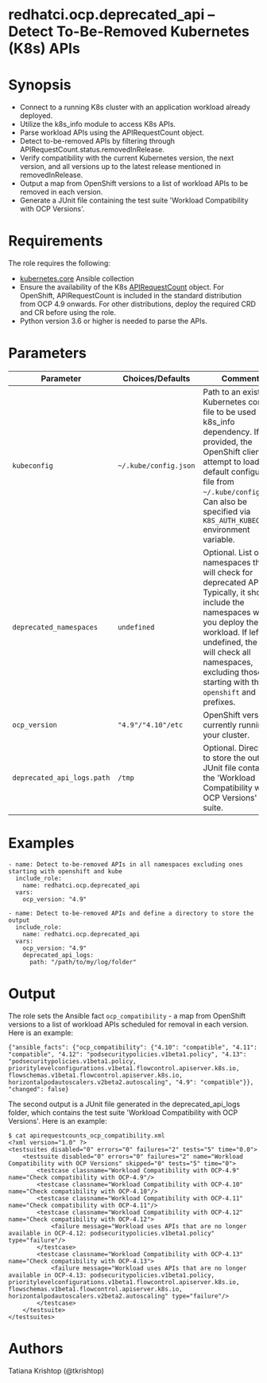 # redhatci.ocp.deprecated_api – Detect To-Be-Removed Kubernetes (K8s) APIs

# Synopsis

- Connect to a running K8s cluster with an application workload already deployed.
- Utilize the k8s_info module to access K8s APIs.
- Parse workload APIs using the APIRequestCount object.
- Detect to-be-removed APIs by filtering through APIRequestCount.status.removedInRelease.
- Verify compatibility with the current Kubernetes version, the next version, and all versions up to the latest release mentioned in removedInRelease.
- Output a map from OpenShift versions to a list of workload APIs to be removed in each version.
- Generate a JUnit file containing the test suite 'Workload Compatibility with OCP Versions'.

# Requirements

The role requires the following:

- [kubernetes.core](https://galaxy.ansible.com/ui/repo/published/kubernetes/core) Ansible collection
- Ensure the availability of the K8s [APIRequestCount](https://github.com/openshift/cluster-kube-apiserver-operator/blob/master/bindata/assets/kube-apiserver/apiserver.openshift.io_apirequestcount.yaml) object. For OpenShift, APIRequestCount is included in the standard distribution from OCP 4.9 onwards. For other distributions, deploy the required CRD and CR before using the role.
- Python version 3.6 or higher is needed to parse the APIs.

# Parameters

| Parameter               | Choices/Defaults      | Comments                                             |
|-------------------------|-----------------------|------------------------------------------------------|
| `kubeconfig`            | `~/.kube/config.json` | Path to an existing Kubernetes config file to be used by k8s_info dependency. If not provided, the OpenShift client will attempt to load the default configuration file from `~/.kube/config.json`. Can also be specified via `K8S_AUTH_KUBECONFIG` environment variable.                                                                                                |
| `deprecated_namespaces` | `undefined`           | Optional. List of namespaces the role will check for deprecated APIs. Typically, it should include the namespaces where you deploy the workload. If left undefined, the role will check all namespaces, excluding those starting with the `openshift` and `kube-` prefixes.                                                |
| `ocp_version`           | `"4.9"/"4.10"/etc`    | OpenShift version currently running on your cluster. |
| `deprecated_api_logs.path` | `/tmp`             | Optional. Directory to store the output JUnit file containing the 'Workload Compatibility with OCP Versions' test suite.                                                              |

# Examples

```
- name: Detect to-be-removed APIs in all namespaces excluding ones starting with openshift and kube
  include_role:
    name: redhatci.ocp.deprecated_api
  vars:
    ocp_version: "4.9"
```

```
- name: Detect to-be-removed APIs and define a directory to store the output
  include_role:
    name: redhatci.ocp.deprecated_api
  vars:
    ocp_version: "4.9"
    deprecated_api_logs:
      path: "/path/to/my/log/folder"
```

# Output

The role sets the Ansible fact `ocp_compatibility` - a map from OpenShift versions to a list of workload APIs scheduled for removal in each version. Here is an example:

```
{"ansible_facts": {"ocp_compatibility": {"4.10": "compatible", "4.11": "compatible", "4.12": "podsecuritypolicies.v1beta1.policy", "4.13": "podsecuritypolicies.v1beta1.policy, prioritylevelconfigurations.v1beta1.flowcontrol.apiserver.k8s.io, flowschemas.v1beta1.flowcontrol.apiserver.k8s.io, horizontalpodautoscalers.v2beta2.autoscaling", "4.9": "compatible"}}, "changed": false}
```

The second output is a JUnit file generated in the deprecated_api_logs folder, which contains the test suite 'Workload Compatibility with OCP Versions'. Here is an example:

```
$ cat apirequestcounts_ocp_compatibility.xml 
<?xml version="1.0" ?>
<testsuites disabled="0" errors="0" failures="2" tests="5" time="0.0">
	<testsuite disabled="0" errors="0" failures="2" name="Workload Compatibility with OCP Versions" skipped="0" tests="5" time="0">
		<testcase classname="Workload Compatibility with OCP-4.9" name="Check compatibility with OCP-4.9"/>
		<testcase classname="Workload Compatibility with OCP-4.10" name="Check compatibility with OCP-4.10"/>
		<testcase classname="Workload Compatibility with OCP-4.11" name="Check compatibility with OCP-4.11"/>
		<testcase classname="Workload Compatibility with OCP-4.12" name="Check compatibility with OCP-4.12">
			<failure message="Workload uses APIs that are no longer available in OCP-4.12: podsecuritypolicies.v1beta1.policy" type="failure"/>
		</testcase>
		<testcase classname="Workload Compatibility with OCP-4.13" name="Check compatibility with OCP-4.13">
			<failure message="Workload uses APIs that are no longer available in OCP-4.13: podsecuritypolicies.v1beta1.policy, prioritylevelconfigurations.v1beta1.flowcontrol.apiserver.k8s.io, flowschemas.v1beta1.flowcontrol.apiserver.k8s.io, horizontalpodautoscalers.v2beta2.autoscaling" type="failure"/>
		</testcase>
	</testsuite>
</testsuites>
```

# Authors

Tatiana Krishtop (@tkrishtop)

